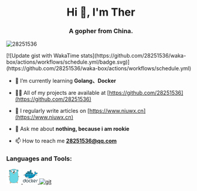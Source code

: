 <h1 align="center">Hi 👋, I'm Ther</h1>
<h3 align="center">A gopher from China.</h3>

<p align="left"> <img src="https://komarev.com/ghpvc/?username=28251536&label=Profile%20views&color=0e75b6&style=flat" alt="28251536" /> </p>
[![Update gist with WakaTime stats](https://github.com/28251536/waka-box/actions/workflows/schedule.yml/badge.svg)](https://github.com/28251536/waka-box/actions/workflows/schedule.yml)

- 🌱 I’m currently learning **Golang、Docker**

- 👨‍💻 All of my projects are available at [https://github.com/28251536](https://github.com/28251536)

- 📝 I regularly write articles on [https://www.niuwx.cn](https://www.niuwx.cn)

- 💬 Ask me about **nothing, because i am rookie**

- 📫 How to reach me **28251536@qq.com**


<h3 align="left">Languages and Tools:</h3>
<p align="left"> 
<a href="https://golang.org" target="_blank"> <img src="https://raw.githubusercontent.com/devicons/devicon/master/icons/go/go-original.svg" alt="go" width="40" height="40"/> </a>
<a href="https://www.docker.com/" target="_blank"> <img src="https://raw.githubusercontent.com/devicons/devicon/master/icons/docker/docker-original-wordmark.svg" alt="docker" width="40" height="40"/> </a> 
<a href="https://git-scm.com/" target="_blank"> <img src="https://www.vectorlogo.zone/logos/git-scm/git-scm-icon.svg" alt="git" width="40" height="40"/> </a> 
 
